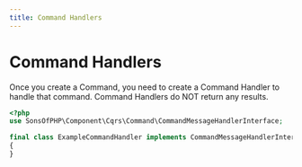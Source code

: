 ```yaml
---
title: Command Handlers
---
```


# Command Handlers

Once you create a Command, you need to create a Command Handler to handle that
command. Command Handlers do NOT return any results.

```php
<?php
use SonsOfPHP\Component\Cqrs\Command\CommandMessageHandlerInterface;

final class ExampleCommandHandler implements CommandMessageHandlerInterface
{
}
```

